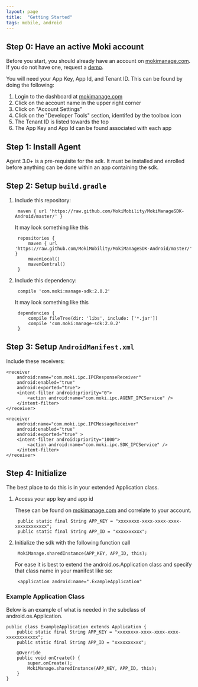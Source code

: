 ```yaml
---
layout: page
title:  "Getting Started"
tags: mobile, android
---
```


## Step 0: Have an active Moki account
Before you start, you should already have an account on [mokimanage.com](https://www.mokimanage.com/). If you do not have one, request a [demo](https://moki.com/demo/).

You will need your App Key, App Id, and Tenant ID. This can be found by doing the following:

1. Login to the dashboard at [mokimanage.com](https://www.mokimanage.com/)
2. Click on the account name in the upper right corner
3. Click on "Account Settings"
4. Click on the "Developer Tools" section, identifed by the toolbox icon
5. The Tenant ID is listed towards the top
6. The App Key and App Id can be found associated with each app

## Step 1: Install Agent

Agent 3.0+ is a pre-requisite for the sdk. It must be installed and enrolled before anything can be done within an app containing the sdk.

## Step 2: Setup `build.gradle`

1. Include this repository:

		maven { url 'https://raw.github.com/MokiMobility/MokiManageSDK-Android/master/' }

	It may look something like this

		repositories {
			maven { url 'https://raw.github.com/MokiMobility/MokiManageSDK-Android/master/' }
			mavenLocal()
			mavenCentral()
		}

2. Include this dependency:

		compile 'com.moki:manage-sdk:2.0.2'
	
	It may look something like this  
		
		dependencies {
			compile fileTree(dir: 'libs', include: ['*.jar'])
			compile 'com.moki:manage-sdk:2.0.2'
		}
 
## Step 3: Setup `AndroidManifest.xml`

Include these receivers:
	
    <receiver 
        android:name="com.moki.ipc.IPCResponseReceiver"
        android:enabled="true"
        android:exported="true">
        <intent-filter android:priority="0">
            <action android:name="com.moki.ipc.AGENT_IPCService" />
        </intent-filter>
    </receiver>

    <receiver
        android:name="com.moki.ipc.IPCMessageReceiver"
        android:enabled="true"
        android:exported="true" >
        <intent-filter android:priority="1000">
            <action android:name="com.moki.ipc.SDK_IPCService" />
        </intent-filter>
    </receiver>

## Step 4: Initialize

The best place to do this is in your extended Application class.

1. Access your app key and app id

	These can be found on [mokimanage.com](https://www.mokimanage.com/app#settings/devSettings) and correlate to your account.
	
        public static final String APP_KEY = "xxxxxxxx-xxxx-xxxx-xxxx-xxxxxxxxxxxx";
        public static final String APP_ID = "xxxxxxxxxx";
 
2. Initialize the sdk with the following function call

        MokiManage.sharedInstance(APP_KEY, APP_ID, this);

	For ease it is best to extend the android.os.Application class and specify that class name in your manifest like so:  

        <application android:name=".ExampleApplication"

### Example Application Class

Below is an example of what is needed in the subclass of android.os.Application.

    public class ExampleApplication extends Application {
        public static final String APP_KEY = "xxxxxxxx-xxxx-xxxx-xxxx-xxxxxxxxxxxx";
        public static final String APP_ID = "xxxxxxxxxx";		    
		
        @Override
        public void onCreate() {
            super.onCreate();
            MokiManage.sharedInstance(APP_KEY, APP_ID, this);
        }
    }